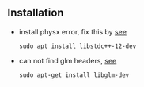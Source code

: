 ## Installation

* install physx error, fix this by [see](https://stackoverflow.com/questions/26380407/cmake-clang-is-not-able-compile-a-simple-test-program-fedora-20)
  ```
  sudo apt install libstdc++-12-dev
  ```
* can not find glm headers, [see](https://stackoverflow.com/questions/28977455/why-cant-c-find-glm-headers)
  ```
  sudo apt-get install libglm-dev
  ``` 
